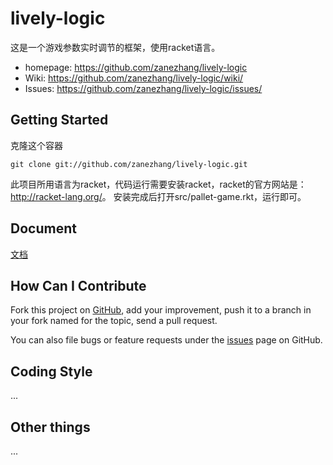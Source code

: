lively-logic
============

这是一个游戏参数实时调节的框架，使用racket语言。
 * homepage: <https://github.com/zanezhang/lively-logic>
 * Wiki: <https://github.com/zanezhang/lively-logic/wiki/>
 * Issues: <https://github.com/zanezhang/lively-logic/issues/>
 
Getting Started
---------------

克隆这个容器

    git clone git://github.com/zanezhang/lively-logic.git

此项目所用语言为racket，代码运行需要安装racket，racket的官方网站是： <http://racket-lang.org/>。
安装完成后打开src/pallet-game.rkt，运行即可。

Document
--------

[文档](https://github.com/zanezhang/lively-logic/blob/master/doc/doc.md)

How Can I Contribute
--------------------

Fork this project on [GitHub](https://github.com/zanezhang/lively-logic), add your improvement, push it to a branch in your fork named for the topic, send a pull request.

You can also file bugs or feature requests under the [issues](https://github.com/zanezhang/lively-logic/issues/) page on GitHub.

Coding Style
------------

...

Other things
------------

...